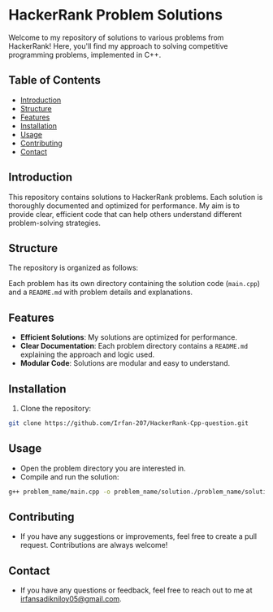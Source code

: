 # HackerRank Problem Solutions

Welcome to my repository of solutions to various problems from HackerRank! Here, you'll find my approach to solving competitive programming problems, implemented in C++.

## Table of Contents
- [Introduction](#introduction)
- [Structure](#structure)
- [Features](#features)
- [Installation](#installation)
- [Usage](#usage)
- [Contributing](#contributing)
- [Contact](#contact)

## Introduction
This repository contains solutions to HackerRank problems. Each solution is thoroughly documented and optimized for performance. My aim is to provide clear, efficient code that can help others understand different problem-solving strategies.

## Structure
The repository is organized as follows:

Each problem has its own directory containing the solution code (`main.cpp`) and a `README.md` with problem details and explanations.

## Features
- **Efficient Solutions**: My solutions are optimized for performance.
- **Clear Documentation**: Each problem directory contains a `README.md` explaining the approach and logic used.
- **Modular Code**: Solutions are modular and easy to understand.

## Installation
1. Clone the repository:
```sh
git clone https://github.com/Irfan-207/HackerRank-Cpp-question.git
```
## Usage
- Open the problem directory you are interested in.
- Compile and run the solution:
```sh
g++ problem_name/main.cpp -o problem_name/solution./problem_name/solution
```

## Contributing
- If you have any suggestions or improvements, feel free to create a pull request. Contributions are always welcome!

## Contact
- If you have any questions or feedback, feel free to reach out to me at irfansadikniloy05@gmail.com.
